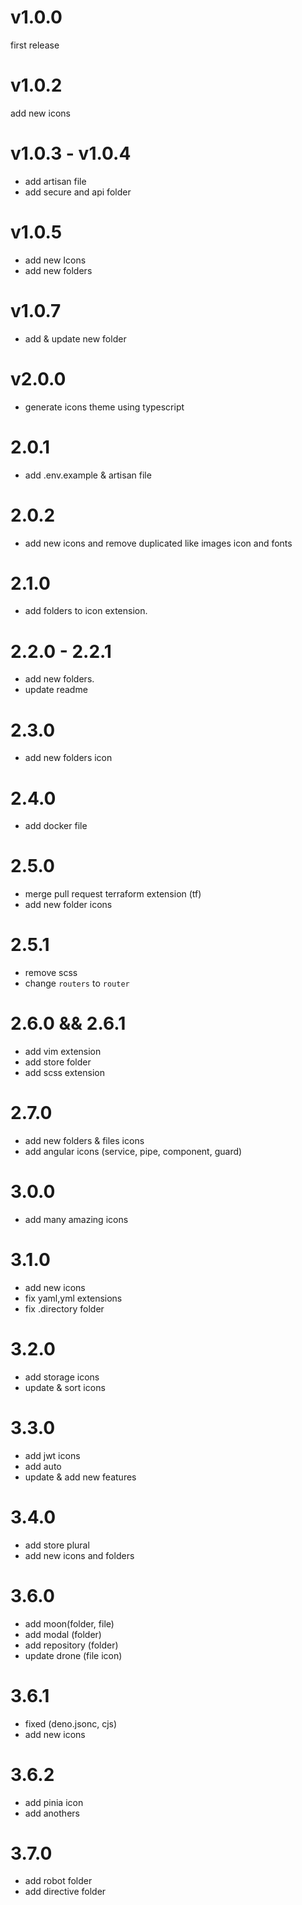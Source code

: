 # v1.0.0

first release

# v1.0.2

add new icons

# v1.0.3 - v1.0.4

- add artisan file
- add secure and api folder

# v1.0.5

- add new Icons
- add new folders

# v1.0.7

- add & update new folder

# v2.0.0

- generate icons theme using typescript

# 2.0.1

- add .env.example & artisan file

# 2.0.2

- add new icons and remove duplicated like images icon and fonts

# 2.1.0

- add folders to icon extension.

# 2.2.0 - 2.2.1

- add new folders.
- update readme

# 2.3.0

- add new folders icon

# 2.4.0

- add docker file

# 2.5.0

- merge pull request terraform extension (tf)
- add new folder icons

# 2.5.1

- remove scss
- change `routers` to `router`

# 2.6.0 && 2.6.1

- add vim extension
- add store folder
- add scss extension

# 2.7.0

- add new folders & files icons
- add angular icons (service, pipe, component, guard)

# 3.0.0

- add many amazing icons

# 3.1.0

- add new icons
- fix yaml,yml extensions
- fix .directory folder

# 3.2.0

- add storage icons
- update & sort icons

# 3.3.0

- add jwt icons
- add auto
- update & add new features

# 3.4.0

- add store plural
- add new icons and folders

# 3.6.0

- add moon(folder, file)
- add modal (folder)
- add repository (folder)
- update drone (file icon)

# 3.6.1

- fixed (deno.jsonc, cjs)
- add new icons

# 3.6.2

- add pinia icon
- add anothers
# 3.7.0

- add robot folder
- add directive folder
